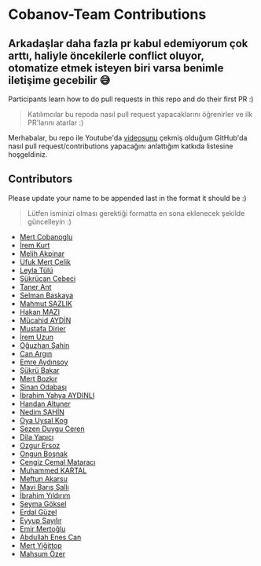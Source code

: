 ﻿# Cobanov-Team Contributions
 ## Arkadaşlar daha fazla pr kabul edemiyorum çok arttı, haliyle öncekilerle conflict oluyor, otomatize etmek isteyen biri varsa benimle iletişime gecebilir 😅

Participants learn how to do pull requests in this repo and do their first PR :)

> Katılımcılar bu repoda nasıl pull request yapacaklarını öğrenirler ve ilk PR'larını atarlar :)
 
Merhabalar, bu repo ile Youtube'da [videosunu](https://www.youtube.com/watch?v=N_qEmSRsFlI)
çekmiş olduğum GitHub'da nasıl pull request/contributions yapacağını anlattığım katkıda
listesine hoşgeldiniz.

## Contributors
Please update your name to be appended last in the format it should be :)
> Lütfen isminizi olması gerektiği formatta en sona eklenecek şekilde güncelleyin :)

* [Mert Cobanoglu](https://github.com/metover)
* [İrem Kurt](https://github.com/violettance)
* [Melih Akpinar](https://github.com/melihakpinar)
* [Ufuk Mert Çelik](https://github.com/UMC25)
* [Leyla Tülü](https://github.com/leylatulu)
* [Şükrücan Cebeci](https://github.com/sukrucnCbc)
* [Taner Ant](https://github.com/tanerant)
* [Selman Baskaya](https://github.com/selmanbaskaya)
* [Mahmut SAZLIK](https://github.com/mahmutsazlik)
* [Hakan MAZI](https://github.com/HAKANMAZI)
* [Mücahid AYDİN](https://github.com/MucahidAydin)
* [Mustafa Dirier](https://github.com/mustod)
* [İrem Uzun](https://github.com/iremuzun)
* [Oğuzhan Şahin](https://github.com/oguuzhansahin)
* [Can Argın](https://github.com/nigranac)
* [Emre Aydınsoy](https://github.com/aydinsoyemre)
* [Şükrü Bakar](https://github.com/sukrubakar)
* [Mert Bozkır](https://github.com/mertbozkir)
* [Sinan Odabaşı](https://github.com/kafasin)
* [İbrahim Yahya AYDINLI](https://github.com/ibrahimyahyaaydinli)
* [Handan Altuner](https://github.com/handanaltuner)
* [Nedim ŞAHİN](https://github.com/Nedim-Sahin)
* [Oya Uysal Kog](https://github.com/oyauysalkog)
* [Sezen Duygu Ceren](https://github.com/duyguceren)
* [Dila Yapıcı](https://github.com/dilayapici)
* [Ozgur Ersoz](https://github.com/ersozo)
* [Ongun Boşnak](https://github.com/ongunbosnak)
* [Cengiz Cemal Mataracı](https://github.com/cengizcmataraci)
* [Muhammed KARTAL](https://github.com/MuhammedKartal1)
* [Meftun Akarsu](https://github.com/mftnakrsu)
* [Mavi Barış Şallı](https://github.com/mavisalli)
* [İbrahim Yıldırım](https://github.com/brhmyldrm01)
* [Şeyma Göksel](https://github.com/seymagoksel)
* [Erdal Güzel](https://github.com/erdalguzel)
* [Eyyup Sayılır](https://github.com/eypsay)
* [Emir Mertoğlu](https://github.com/emirxmertoglu)
* [Abdullah Enes Can](https://github.com/aec2)
* [Mert Yiğittop](https://github.com/yigittopm)
* [Mahsum Özer](https://github.com/mahsumozer)

